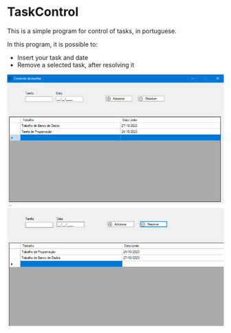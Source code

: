 # TaskControl
This is a simple program for control of tasks, in portuguese.

In this program, it is possible to:

- Insert your task and date
- Remove a selected task, after resolving it


![project-image](./.github/image.png)
![project-gif](./.github/gif.gif)
